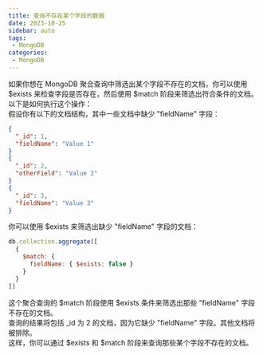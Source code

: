 ```yaml
---
title: 查询不存在某个字段的数据
date: 2023-10-25
sidebar: auto
tags: 
 - MongoDB
categories:
 - MongoDB
---
```


如果你想在 MongoDB 聚合查询中筛选出某个字段不存在的文档，你可以使用 $exists 来检查字段是否存在，然后使用 $match 阶段来筛选出符合条件的文档。  
以下是如何执行这个操作：  
假设你有以下的文档结构，其中一些文档中缺少 "fieldName" 字段：  
```json
{
  "_id": 1,
  "fieldName": "Value 1"
}
{
  "_id": 2,
  "otherField": "Value 2"
}
{
  "_id": 3,
  "fieldName": "Value 3"
}
```
你可以使用 $exists 来筛选出缺少 "fieldName" 字段的文档：  
```javascript
db.collection.aggregate([
  {
    $match: {
      fieldName: { $exists: false }
    }
  }
])
```
这个聚合查询的 $match 阶段使用 $exists 条件来筛选出那些 "fieldName" 字段不存在的文档。  
查询的结果将包括 _id 为 2 的文档，因为它缺少 "fieldName" 字段。其他文档将被排除。  
这样，你可以通过 $exists 和 $match 阶段来查询那些某个字段不存在的文档。